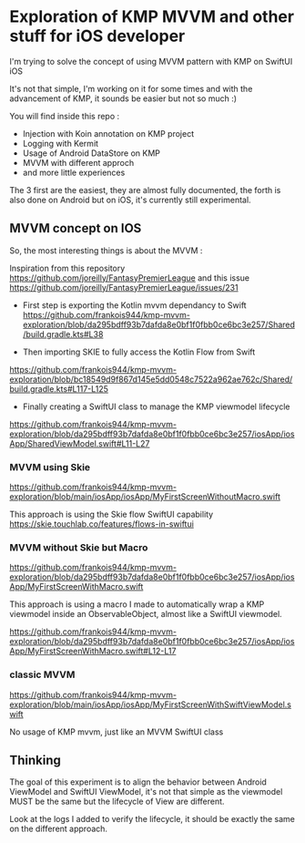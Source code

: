# Exploration of KMP MVVM and other stuff for iOS developer

I'm trying to solve the concept of using MVVM pattern with KMP on SwiftUI iOS

It's not that simple, I'm working on it for some times and with the advancement of KMP, it sounds be easier but not so much :)

You will find inside this repo :

- Injection with Koin annotation on KMP project
- Logging with Kermit
- Usage of Android DataStore on KMP
- MVVM with different approch
- and more little experiences

The 3 first are the easiest, they are almost fully documented, the forth is also done on Android but on iOS, it's currently still experimental.

## MVVM concept on IOS

So, the most interesting things is about the MVVM :

Inspiration from this repository https://github.com/joreilly/FantasyPremierLeague and this issue https://github.com/joreilly/FantasyPremierLeague/issues/231

- First step is exporting the Kotlin mvvm dependancy to Swift https://github.com/frankois944/kmp-mvvm-exploration/blob/da295bdff93b7dafda8e0bf1f0fbb0ce6bc3e257/Shared/build.gradle.kts#L38

- Then importing SKIE to fully access the Kotlin Flow from Swift

https://github.com/frankois944/kmp-mvvm-exploration/blob/bc18549d9f867d145e5dd0548c7522a962ae762c/Shared/build.gradle.kts#L117-L125
 
- Finally creating a SwiftUI class to manage the KMP viewmodel lifecycle 

https://github.com/frankois944/kmp-mvvm-exploration/blob/da295bdff93b7dafda8e0bf1f0fbb0ce6bc3e257/iosApp/iosApp/SharedViewModel.swift#L11-L27

### MVVM using Skie

https://github.com/frankois944/kmp-mvvm-exploration/blob/main/iosApp/iosApp/MyFirstScreenWithoutMacro.swift

This approach is using the Skie flow SwiftUI capability https://skie.touchlab.co/features/flows-in-swiftui

### MVVM without Skie but Macro

https://github.com/frankois944/kmp-mvvm-exploration/blob/da295bdff93b7dafda8e0bf1f0fbb0ce6bc3e257/iosApp/iosApp/MyFirstScreenWithMacro.swift

This approach is using a macro I made to automatically wrap a KMP viewmodel inside an ObservableObject, almost like a SwiftUI viewmodel.

https://github.com/frankois944/kmp-mvvm-exploration/blob/da295bdff93b7dafda8e0bf1f0fbb0ce6bc3e257/iosApp/iosApp/MyFirstScreenWithMacro.swift#L12-L17

### classic MVVM

https://github.com/frankois944/kmp-mvvm-exploration/blob/main/iosApp/iosApp/MyFirstScreenWithSwiftViewModel.swift

No usage of KMP mvvm, just like an MVVM SwiftUI class

## Thinking

The goal of this experiment is to align the behavior between Android ViewModel and SwiftUI ViewModel, it's not that simple as the viewmodel MUST be the same but the lifecycle of View are different.

Look at the logs I added to verify the lifecycle, it should be exactly the same on the different approach.

